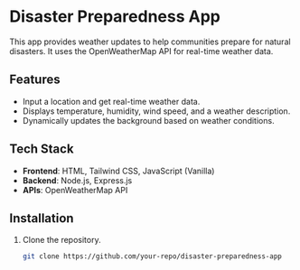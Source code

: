 # Disaster Preparedness App

This app provides weather updates to help communities prepare for natural disasters. It uses the OpenWeatherMap API for real-time weather data.

## Features

- Input a location and get real-time weather data.
- Displays temperature, humidity, wind speed, and a weather description.
- Dynamically updates the background based on weather conditions.

## Tech Stack

- **Frontend**: HTML, Tailwind CSS, JavaScript (Vanilla)
- **Backend**: Node.js, Express.js
- **APIs**: OpenWeatherMap API

## Installation

1. Clone the repository.

   ```bash
   git clone https://github.com/your-repo/disaster-preparedness-app

